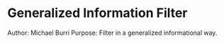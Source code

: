 # Generalized Information Filter
Author: Michael Burri
Purpose: Filter in a generalized informational way.
